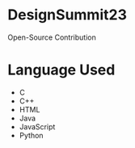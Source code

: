 # DesignSummit23
Open-Source Contribution

# Language Used
- C
- C++
- HTML
- Java
- JavaScript
- Python
